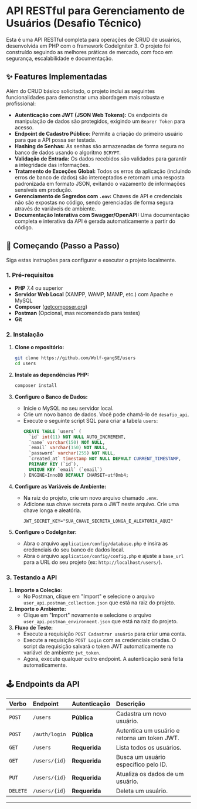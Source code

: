 # API RESTful para Gerenciamento de Usuários (Desafio Técnico)

Esta é uma API RESTful completa para operações de CRUD de usuários, desenvolvida em PHP com o framework CodeIgniter 3. O projeto foi construído seguindo as melhores práticas de mercado, com foco em segurança, escalabilidade e documentação.

## ✨ Features Implementadas

Além do CRUD básico solicitado, o projeto inclui as seguintes funcionalidades para demonstrar uma abordagem mais robusta e profissional:

* **Autenticação com JWT (JSON Web Tokens):** Os endpoints de manipulação de dados são protegidos, exigindo um `Bearer Token` para acesso.
* **Endpoint de Cadastro Público:** Permite a criação do primeiro usuário para que a API possa ser testada.
* **Hashing de Senhas:** As senhas são armazenadas de forma segura no banco de dados usando o algoritmo `BCRYPT`.
* **Validação de Entrada:** Os dados recebidos são validados para garantir a integridade das informações.
* **Tratamento de Exceções Global:** Todos os erros da aplicação (incluindo erros de banco de dados) são interceptados e retornam uma resposta padronizada em formato JSON, evitando o vazamento de informações sensíveis em produção.
* **Gerenciamento de Segredos com `.env`:** Chaves de API e credenciais não são expostas no código, sendo gerenciadas de forma segura através de variáveis de ambiente.
* **Documentação Interativa com Swagger/OpenAPI:** Uma documentação completa e interativa da API é gerada automaticamente a partir do código.

## 🚀 Começando (Passo a Passo)

Siga estas instruções para configurar e executar o projeto localmente.

### 1. Pré-requisitos

* **PHP** 7.4 ou superior
* **Servidor Web Local** (XAMPP, WAMP, MAMP, etc.) com Apache e MySQL
* **Composer** ([getcomposer.org](https://getcomposer.org/))
* **Postman** (Opcional, mas recomendado para testes)
* **Git**

### 2. Instalação

1.  **Clone o repositório:**
    ```bash
    git clone https://github.com/Wolf-gangSE/users
    cd users
    ```

2.  **Instale as dependências PHP:**
    ```bash
    composer install
    ```

3.  **Configure o Banco de Dados:**
    * Inicie o MySQL no seu servidor local.
    * Crie um novo banco de dados. Você pode chamá-lo de `desafio_api`.
    * Execute o seguinte script SQL para criar a tabela `users`:
        ```sql
        CREATE TABLE `users` (
          `id` int(11) NOT NULL AUTO_INCREMENT,
          `name` varchar(150) NOT NULL,
          `email` varchar(150) NOT NULL,
          `password` varchar(255) NOT NULL,
          `created_at` timestamp NOT NULL DEFAULT CURRENT_TIMESTAMP,
          PRIMARY KEY (`id`),
          UNIQUE KEY `email` (`email`)
        ) ENGINE=InnoDB DEFAULT CHARSET=utf8mb4;
        ```

4.  **Configure as Variáveis de Ambiente:**
    * Na raiz do projeto, crie um novo arquivo chamado `.env`.
    * Adicione sua chave secreta para o JWT neste arquivo. Crie uma chave longa e aleatória.
        ```dotenv
        JWT_SECRET_KEY="SUA_CHAVE_SECRETA_LONGA_E_ALEATORIA_AQUI"
        ```

5.  **Configure o CodeIgniter:**
    * Abra o arquivo `application/config/database.php` e insira as credenciais do seu banco de dados local.
    * Abra o arquivo `application/config/config.php` e ajuste a `base_url` para a URL do seu projeto (ex: `http://localhost/users/`).


### 3. Testando a API

1.  **Importe a Coleção:**
    * No Postman, clique em "Import" e selecione o arquivo `user_api.postman_collection.json` que está na raiz do projeto.
2.  **Importe o Ambiente:**
    * Clique em "Import" novamente e selecione o arquivo `user_api.postman_environment.json` que está na raiz do projeto.
3.  **Fluxo de Teste:**
    * Execute a requisição `POST Cadastrar usuário` para criar uma conta.
    * Execute a requisição `POST Login` com as credenciais criadas. O script da requisição salvará o token JWT automaticamente na variável de ambiente `jwt_token`.
    * Agora, execute qualquer outro endpoint. A autenticação será feita automaticamente.

## 🕹️ Endpoints da API

| Verbo  | Endpoint      | Autenticação | Descrição                                  |
| :----- | :------------ | :----------- | :----------------------------------------- |
| `POST` | `/users`        | **Pública** | Cadastra um novo usuário.             |
| `POST` | `/auth/login`   | **Pública** | Autentica um usuário e retorna um token JWT. |
| `GET`  | `/users`        | **Requerida** | Lista todos os usuários.                   |
| `GET`  | `/users/{id}`   | **Requerida** | Busca um usuário específico pelo ID.         |
| `PUT`  | `/users/{id}`   | **Requerida** | Atualiza os dados de um usuário.             |
| `DELETE`| `/users/{id}`  | **Requerida** | Deleta um usuário.                         |

---